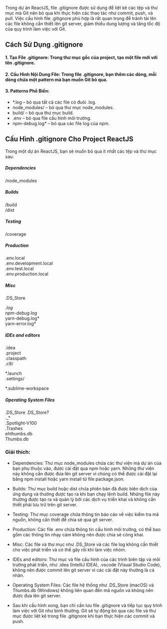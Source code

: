 Trong dự án ReactJS, file .gitignore được sử dụng để liệt kê các tệp và thư mục mà Git nên bỏ qua khi thực hiện các thao tác như commit, push, và pull. Việc cấu hình file .gitignore phù hợp là rất quan trọng để tránh tải lên các file không cần thiết lên git server, giảm thiểu dung lượng và tăng tốc độ của quy trình làm việc với Git.

## Cách Sử Dụng .gitignore
#### 1. Tạo File .gitignore: Trong thư mục gốc của project, tạo một file mới với tên .gitignore.

#### 2. Cấu Hình Nội Dung File: Trong file .gitignore, bạn thêm các dòng, mỗi dòng chứa một pattern mà bạn muốn Git bỏ qua.

#### 3. Patterns Phổ Biến:

- *.log – bỏ qua tất cả các file có đuôi .log.
- node_modules/ – bỏ qua thư mục node_modules.
- build/ – bỏ qua thư mục build.
- .env – bỏ qua file cấu hình môi trường.
- npm-debug.log* – bỏ qua các file log của npm.
## Cấu Hình .gitignore Cho Project ReactJS
Trong một dự án ReactJS, bạn sẽ muốn bỏ qua ít nhất các tệp và thư mục sau:

##### Dependencies
/node_modules

##### Builds
/build </br>
/dist

##### Testing
/coverage

##### Production
.env.local</br>
.env.development.local</br>
.env.test.local</br>
.env.production.local

##### Misc
.DS_Store</br>

*.log</br>
npm-debug.log*</br>
yarn-debug.log*</br>
yarn-error.log*

##### IDEs and editors
.idea</br>
.project</br>
.classpath</br>
.c9/</br>

*.launch</br>
.settings/</br>

*.sublime-workspace

##### Operating System Files
.DS_Store
.DS_Store?</br>
._*</br>
.Spotlight-V100</br>
.Trashes</br>
ehthumbs.db</br>
Thumbs.db
### Giải thích:

- Dependencies: Thư mục node_modules chứa các thư viện mà dự án của bạn phụ thuộc vào, được cài đặt qua npm hoặc yarn. Những thư viện này không cần được đưa lên git server vì chúng có thể được cài đặt lại bằng npm install hoặc yarn install từ file package.json.

- Builds: Thư mục build hoặc dist chứa phiên bản đã được biên dịch của ứng dụng và thường được tạo ra khi bạn chạy lệnh build. Những file này thường được tạo ra và quản lý bởi các dịch vụ triển khai và không cần thiết phải lưu trữ trên git server.

- Testing: Thư mục coverage chứa thông tin báo cáo về việc kiểm tra mã nguồn, không cần thiết để chia sẻ qua git server.

- Production: Các file .env chứa thông tin cấu hình môi trường, có thể bao gồm các thông tin nhạy cảm không nên được chia sẻ công khai.

- Misc: Các file và thư mục như .DS_Store và các file log không cần thiết cho việc phát triển và có thể gây rối khi làm việc nhóm.

- IDEs and editors: Thư mục và file cấu hình của các trình biên tập và môi trường phát triển, như .idea (IntelliJ IDEA), .vscode (Visual Studio Code), không nên được commit lên git server vì các cài đặt này thường là cá nhân.

- Operating System Files: Các file hệ thống như .DS_Store (macOS) và Thumbs.db (Windows) không liên quan đến mã nguồn và không nên được đưa lên git server.

- Sau khi cấu hình xong, bạn chỉ cần lưu file .gitignore và tiếp tục quy trình làm việc với Git như bình thường. Git sẽ tự động bỏ qua các file và thư mục được liệt kê trong file .gitignore khi bạn thực hiện các commit và push.